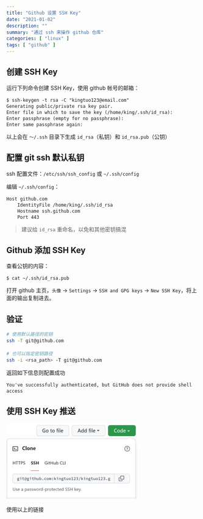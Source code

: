 ```yaml
---
title: "Github 设置 SSH Key"
date: "2021-01-02"
description: ""
summary: "通过 ssh 来操作 github 仓库"
categories: [ "linux" ]
tags: [ "github" ]
---
```



## 创建 SSH Key

运行下列命令创建 SSH Key，使用 github 帐号的邮箱：

```bash-session
$ ssh-keygen -t rsa -C "kingtuo123@email.com"
Generating public/private rsa key pair.
Enter file in which to save the key (/home/king/.ssh/id_rsa): 
Enter passphrase (empty for no passphrase): 
Enter same passphrase again: 
```

以上会在 `～/.ssh` 目录下生成 `id_rsa`（私钥）和 `id_rsa.pub`（公钥）

## 配置 git ssh 默认私钥

ssh 配置文件：`/etc/ssh/ssh_config` 或 `~/.ssh/config`

编辑 `~/.ssh/config`：

```
Host github.com
    IdentityFile /home/king/.ssh/id_rsa
    Hostname ssh.github.com
    Port 443
```

> 建议给 `id_rsa` 重命名，以免和其他密钥搞混

## Github 添加 SSH Key

查看公钥的内容：

```bash-session
$ cat ~/.ssh/id_rsa.pub
```

打开 github 主页，`头像` -> `Settings` -> `SSH and GPG keys` -> `New SSH Key`，将上面的输出复制进去。

## 验证

```bash
# 使用默认路径的密钥
ssh -T git@github.com

# 也可以指定密钥路径
ssh -i <rsa_path> -T git@github.com
```

返回如下信息则配置成功

```text
You've successfully authenticated, but GitHub does not provide shell access
```
## 使用 SSH Key 推送

<div align="left">
    <img src="git.png" style="max-height:200px"></img>
</div>

使用以上的链接
